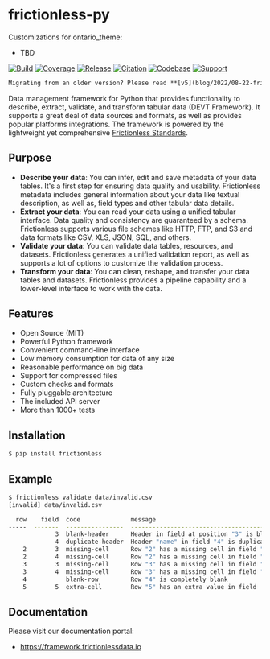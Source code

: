 # frictionless-py

Customizations for ontario_theme:
- TBD

[![Build](https://img.shields.io/github/actions/workflow/status/frictionlessdata/frictionless-py/general.yaml?branch=main)](https://github.com/frictionlessdata/frictionless-py/actions)
[![Coverage](https://img.shields.io/codecov/c/github/frictionlessdata/frictionless-py/main)](https://codecov.io/gh/frictionlessdata/frictionless-py)
[![Release](https://img.shields.io/pypi/v/frictionless.svg)](https://pypi.python.org/pypi/frictionless)
[![Citation](https://zenodo.org/badge/28409905.svg)](https://zenodo.org/badge/latestdoi/28409905)
[![Codebase](https://img.shields.io/badge/codebase-github-brightgreen)](https://github.com/frictionlessdata/frictionless-py)
[![Support](https://img.shields.io/badge/support-slack-brightgreen)](https://join.slack.com/t/frictionlessdata/shared_invite/zt-17kpbffnm-tRfDW_wJgOw8tJVLvZTrBg)

```markdown remark type=primary
Migrating from an older version? Please read **[v5](blog/2022/08-22-frictionless-framework-v5.html)** announcement and migration guide.
```

Data management framework for Python that provides functionality to describe, extract, validate, and transform tabular data (DEVT Framework). It supports a great deal of data sources and formats, as well as provides popular platforms integrations. The framework is powered by the lightweight yet comprehensive [Frictionless Standards](https://specs.frictionlessdata.io/).

## Purpose

- **Describe your data**: You can infer, edit and save metadata of your data tables. It's a first step for ensuring data quality and usability. Frictionless metadata includes general information about your data like textual description, as well as, field types and other tabular data details.
- **Extract your data**: You can read your data using a unified tabular interface. Data quality and consistency are guaranteed by a schema. Frictionless supports various file schemes like HTTP, FTP, and S3 and data formats like CSV, XLS, JSON, SQL, and others.
- **Validate your data**: You can validate data tables, resources, and datasets. Frictionless generates a unified validation report, as well as supports a lot of options to customize the validation process.
- **Transform your data**: You can clean, reshape, and transfer your data tables and datasets. Frictionless provides a pipeline capability and a lower-level interface to work with the data.

## Features

- Open Source (MIT)
- Powerful Python framework
- Convenient command-line interface
- Low memory consumption for data of any size
- Reasonable performance on big data
- Support for compressed files
- Custom checks and formats
- Fully pluggable architecture
- The included API server
- More than 1000+ tests

## Installation

```bash
$ pip install frictionless
```

## Example

```bash
$ frictionless validate data/invalid.csv
[invalid] data/invalid.csv

  row    field  code              message
-----  -------  ----------------  --------------------------------------------
             3  blank-header      Header in field at position "3" is blank
             4  duplicate-header  Header "name" in field "4" is duplicated
    2        3  missing-cell      Row "2" has a missing cell in field "field3"
    2        4  missing-cell      Row "2" has a missing cell in field "name2"
    3        3  missing-cell      Row "3" has a missing cell in field "field3"
    3        4  missing-cell      Row "3" has a missing cell in field "name2"
    4           blank-row         Row "4" is completely blank
    5        5  extra-cell        Row "5" has an extra value in field  "5"
```

## Documentation

Please visit our documentation portal:
- https://framework.frictionlessdata.io
